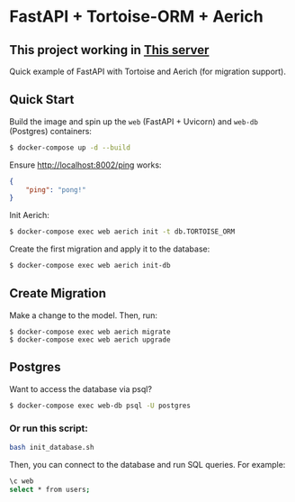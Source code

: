 # FastAPI + Tortoise-ORM + Aerich

## This project working in [This server](https://ichiri0server.ru/docs)

Quick example of FastAPI with Tortoise and Aerich (for migration support).

## Quick Start

Build the image and spin up the `web` (FastAPI + Uvicorn) and `web-db` (Postgres) containers:

```sh
$ docker-compose up -d --build
```

Ensure [http://localhost:8002/ping](http://localhost:8002/ping) works:

```json
{
    "ping": "pong!"
}
```

Init Aerich:

```sh
$ docker-compose exec web aerich init -t db.TORTOISE_ORM
```

Create the first migration and apply it to the database:

```sh
$ docker-compose exec web aerich init-db
```

## Create Migration

Make a change to the model. Then, run:

```
$ docker-compose exec web aerich migrate
$ docker-compose exec web aerich upgrade
```

## Postgres

Want to access the database via psql?

```sh
$ docker-compose exec web-db psql -U postgres
```

### Or run this script:
```sh
bash init_database.sh
```

Then, you can connect to the database and run SQL queries. For example:

```sh
\c web
select * from users;
```
